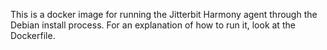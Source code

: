 This is a docker image for running the Jitterbit Harmony agent through the Debian install process.
For an explanation of how to run it, look at the Dockerfile.

